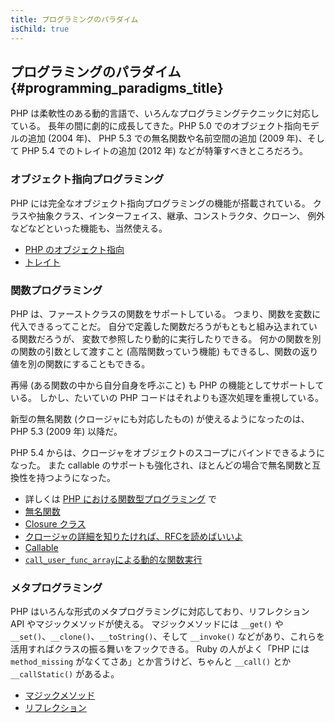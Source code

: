 ```yaml
---
title: プログラミングのパラダイム
isChild: true
---
```


## プログラミングのパラダイム {#programming_paradigms_title}

PHP は柔軟性のある動的言語で、いろんなプログラミングテクニックに対応している。
長年の間に劇的に成長してきた。PHP 5.0 でのオブジェクト指向モデルの追加 (2004 年)、
PHP 5.3 での無名関数や名前空間の追加 (2009 年)、そして
PHP 5.4 でのトレイトの追加 (2012 年) などが特筆すべきところだろう。

### オブジェクト指向プログラミング

PHP には完全なオブジェクト指向プログラミングの機能が搭載されている。
クラスや抽象クラス、インターフェイス、継承、コンストラクタ、クローン、
例外などなどといった機能も、当然使える。

* [PHP のオブジェクト指向][oop]
* [トレイト][traits]

### 関数プログラミング

PHP は、ファーストクラスの関数をサポートしている。
つまり、関数を変数に代入できるってことだ。
自分で定義した関数だろうがもともと組み込まれている関数だろうが、
変数で参照したり動的に実行したりできる。
何かの関数を別の関数の引数として渡すこと (高階関数っていう機能)
もできるし、関数の返り値を別の関数にすることもできる。

再帰 (ある関数の中から自分自身を呼ぶこと) も PHP の機能としてサポートしている。
しかし、たいていの PHP コードはそれよりも逐次処理を重視している。

新型の無名関数 (クロージャにも対応したもの) が使えるようになったのは、PHP 5.3 (2009 年) 以降だ。

PHP 5.4 からは、クロージャをオブジェクトのスコープにバインドできるようになった。
また callable のサポートも強化され、ほとんどの場合で無名関数と互換性を持つようになった。

* 詳しくは [PHP における関数型プログラミング](/pages/Functional-Programming.html) で
* [無名関数][anonymous-functions]
* [Closure クラス][closure-class]
* [クロージャの詳細を知りたければ、RFCを読めばいいよ][closures-rfc]
* [Callable][callables]
* [`call_user_func_array`による動的な関数実行][call-user-func-array]

### メタプログラミング

PHP はいろんな形式のメタプログラミングに対応しており、リフレクション API やマジックメソッドが使える。
マジックメソッドには `__get()` や `__set()`、`__clone()`、`__toString()`、そして `__invoke()`
などがあり、これらを活用すればクラスの振る舞いをフックできる。
Ruby の人がよく「PHP には `method_missing` がなくてさあ」とか言うけど、ちゃんと
`__call()` とか `__callStatic()` があるよ。

* [マジックメソッド][magic-methods]
* [リフレクション][reflection]

[namespaces]: http://php.net/manual/ja/language.namespaces.php
[overloading]: http://php.net/manual/ja/language.oop5.overloading.php
[oop]: http://www.php.net/manual/ja/language.oop5.php
[anonymous-functions]: http://www.php.net/manual/ja/functions.anonymous.php
[closure-class]: http://php.net/manual/ja/class.closure.php
[callables]: http://php.net/manual/ja/language.types.callable.php
[magic-methods]: http://php.net/manual/ja/language.oop5.magic.php
[reflection]: http://www.php.net/manual/ja/intro.reflection.php
[traits]: http://www.php.net/traits
[call-user-func-array]: http://php.net/manual/ja/function.call-user-func-array.php
[closures-rfc]: https://wiki.php.net/rfc/closures
